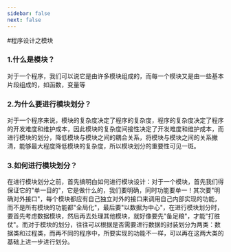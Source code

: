```yaml
---
sidebar: false
next: false
---
```

<BlogInfo/>

#程序设计之模块

### 1.什么是模块？

对于一个程序，我们可以说它是由许多模块组成的，而每一个模块又是由一些基本片段组成的，如函数，变量等

### 2.为什么要进行模块划分？

对于一个程序来说，模块的复杂度决定了程序的复杂度，程序的复杂度决定了程序的开发难度和维护成本，因此模块的复杂度间接性决定了开发难度和维护成本，而进行模块的划分，降低模块与模块之间的耦合关系，将模块与模块之间的关系撇清，能够最大程度降低模块的复杂度，所以模块划分的重要性可见一斑。

### 3.如何进行模块划分？

在进行模块划分之前，首先搞明白如何进行模块设计：对于一个模块，首先我们得保证它的"单一目的"，它是做什么的，我们要明确，同时功能要单一！其次要"明确对外接口"，每个模块都应有自己独立对外的接口来调用自己内部实现的功能，而不是所有模块的功能都"全局化"，最后要"以数据为中心"，在进行模块划分时，要首先考虑数据模块，然后再去处理其他模块，就好像要先"备足粮"，才能"打胜仗"。而对于模块的划分，往往可以根据是否需要进行数据的封装划分为两类：数据类和过程类，而再不同的程序中，所要实现的功能不一样，可以再在这两大类的基础上进一步进行划分。

<ActionBox />
        
<style>#top-box {margin-top:0.5rem!important;}</style>